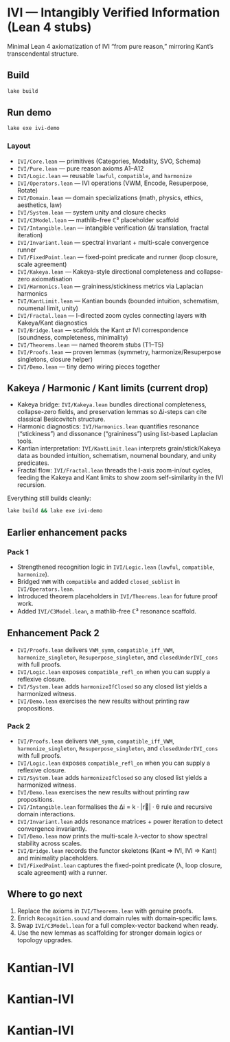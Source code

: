 # IVI — Intangibly Verified Information (Lean 4 stubs)

Minimal Lean 4 axiomatization of IVI “from pure reason,” mirroring Kant’s transcendental structure.

## Build

```bash
lake build
```

## Run demo

```bash
lake exe ivi-demo
```

### Layout

- `IVI/Core.lean` — primitives (Categories, Modality, SVO, Schema)
- `IVI/Pure.lean` — pure reason axioms A1–A12
- `IVI/Logic.lean` — reusable `lawful`, `compatible`, and `harmonize`
- `IVI/Operators.lean` — IVI operations (VWM, Encode, Resuperpose, Rotate)
- `IVI/Domain.lean` — domain specializations (math, physics, ethics, aesthetics, law)
- `IVI/System.lean` — system unity and closure checks
- `IVI/C3Model.lean` — mathlib-free ℂ³ placeholder scaffold
- `IVI/Intangible.lean` — intangible verification (Δi translation, fractal iteration)
- `IVI/Invariant.lean` — spectral invariant + multi-scale convergence runner
- `IVI/FixedPoint.lean` — fixed-point predicate and runner (loop closure, scale agreement)
- `IVI/Kakeya.lean` — Kakeya-style directional completeness and collapse-zero axiomatisation
- `IVI/Harmonics.lean` — graininess/stickiness metrics via Laplacian harmonics
- `IVI/KantLimit.lean` — Kantian bounds (bounded intuition, schematism, noumenal limit, unity)
- `IVI/Fractal.lean` — I-directed zoom cycles connecting layers with Kakeya/Kant diagnostics
- `IVI/Bridge.lean` — scaffolds the Kant ⇄ IVI correspondence (soundness, completeness, minimality)
- `IVI/Theorems.lean` — named theorem stubs (T1–T5)
- `IVI/Proofs.lean` — proven lemmas (symmetry, harmonize/Resuperpose singletons, closure helper)
- `IVI/Demo.lean` — tiny demo wiring pieces together

## Kakeya / Harmonic / Kant limits (current drop)

- Kakeya bridge: `IVI/Kakeya.lean` bundles directional completeness, collapse-zero fields,
  and preservation lemmas so Δi-steps can cite classical Besicovitch structure.
- Harmonic diagnostics: `IVI/Harmonics.lean` quantifies resonance (“stickiness”) and
  dissonance (“graininess”) using list-based Laplacian tools.
- Kantian interpretation: `IVI/KantLimit.lean` interprets grain/stick/Kakeya data as
  bounded intuition, schematism, noumenal boundary, and unity predicates.
- Fractal flow: `IVI/Fractal.lean` threads the I-axis zoom-in/out cycles, feeding the
  Kakeya and Kant limits to show zoom self-similarity in the IVI recursion.

Everything still builds cleanly:

```bash
lake build && lake exe ivi-demo
```

## Earlier enhancement packs

### Pack 1

- Strengthened recognition logic in `IVI/Logic.lean` (`lawful`, `compatible`, `harmonize`).
- Bridged `VWM` with `compatible` and added `closed_sublist` in `IVI/Operators.lean`.
- Introduced theorem placeholders in `IVI/Theorems.lean` for future proof work.
- Added `IVI/C3Model.lean`, a mathlib-free ℂ³ resonance scaffold.

## Enhancement Pack 2

- `IVI/Proofs.lean` delivers `VWM_symm`, `compatible_iff_VWM`, `harmonize_singleton`,
  `Resuperpose_singleton`, and `closedUnderIVI_cons` with full proofs.
- `IVI/Logic.lean` exposes `compatible_refl_on` when you can supply a reflexive closure.
- `IVI/System.lean` adds `harmonizeIfClosed` so any closed list yields a harmonized witness.
- `IVI/Demo.lean` exercises the new results without printing raw propositions.
### Pack 2

- `IVI/Proofs.lean` delivers `VWM_symm`, `compatible_iff_VWM`, `harmonize_singleton`,
  `Resuperpose_singleton`, and `closedUnderIVI_cons` with full proofs.
- `IVI/Logic.lean` exposes `compatible_refl_on` when you can supply a reflexive closure.
- `IVI/System.lean` adds `harmonizeIfClosed` so any closed list yields a harmonized witness.
- `IVI/Demo.lean` exercises the new results without printing raw propositions.
- `IVI/Intangible.lean` formalises the Δi = k · |r⃗| · θ rule and recursive domain interactions.
- `IVI/Invariant.lean` adds resonance matrices + power iteration to detect convergence invariantly.
- `IVI/Demo.lean` now prints the multi-scale λ-vector to show spectral stability across scales.
- `IVI/Bridge.lean` records the functor skeletons (Kant ⇒ IVI, IVI ⇒ Kant) and minimality placeholders.
- `IVI/FixedPoint.lean` captures the fixed-point predicate (λ, loop closure, scale agreement) with a runner.

## Where to go next

1. Replace the axioms in `IVI/Theorems.lean` with genuine proofs.
2. Enrich `Recognition.sound` and domain rules with domain-specific laws.
3. Swap `IVI/C3Model.lean` for a full complex-vector backend when ready.
4. Use the new lemmas as scaffolding for stronger domain logics or topology upgrades.
# Kantian-IVI
# Kantian-IVI
# Kantian-IVI
